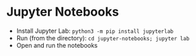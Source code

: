 # Jupyter Notebooks

* Install Jupyter Lab: `python3 -m pip install jupyterlab`
* Run (from the directory): `cd jupyter-notebooks; jupyter lab`
* Open and run the notebooks
